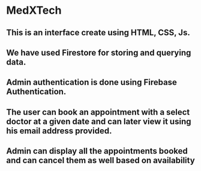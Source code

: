 # MedXTech

## This is an interface create using HTML, CSS, Js. 
## We have used Firestore for storing and querying data.
## Admin authentication is done using Firebase Authentication.

## The user can book an appointment with a select doctor at a given date and can later view it using his email address provided.

## Admin can display all the appointments booked and can cancel them as well based on availability
